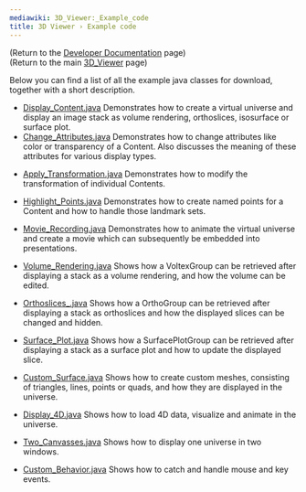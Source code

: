 ```yaml
---
mediawiki: 3D_Viewer:_Example_code
title: 3D Viewer › Example code
---
```


(Return to the [Developer Documentation](/plugins/3d-viewer/developer-documentation) page)  
(Return to the main [3D\_Viewer](/plugins/3d-viewer) page)

Below you can find a list of all the example java classes for download, together with a short description.

-   [Display\_Content.java](https://github.com/bene51/3DViewer_Examples/blob/master/src/main/java/examples/Display_Content.java) Demonstrates how to create a virtual universe and display an image stack as volume rendering, orthoslices, isosurface or surface plot.
-   [Change\_Attributes.java](https://github.com/bene51/3DViewer_Examples/blob/master/src/main/java/examples/Change_Attributes.java) Demonstrates how to change attributes like color or transparency of a Content. Also discusses the meaning of these attributes for various display types.

<!-- -->

-   [Apply\_Transformation.java](https://github.com/bene51/3DViewer_Examples/blob/master/src/main/java/examples/Apply_Transformation.java) Demonstrates how to modify the transformation of individual Contents.

<!-- -->

-   [Highlight\_Points.java](https://github.com/bene51/3DViewer_Examples/blob/master/src/main/java/examples/Highlight_Points.java) Demonstrates how to create named points for a Content and how to handle those landmark sets.

<!-- -->

-   [Movie\_Recording.java](https://github.com/bene51/3DViewer_Examples/blob/master/src/main/java/examples/Movie_Recording.java) Demonstrates how to animate the virtual universe and create a movie which can subsequently be embedded into presentations.

<!-- -->

-   [Volume\_Rendering.java](https://github.com/bene51/3DViewer_Examples/blob/master/src/main/java/examples/Volume_Rendering.java) Shows how a VoltexGroup can be retrieved after displaying a stack as a volume rendering, and how the volume can be edited.

<!-- -->

-   [Orthoslices\_.java](https://github.com/bene51/3DViewer_Examples/blob/master/src/main/java/examples/Orthoslices_.java) Shows how a OrthoGroup can be retrieved after displaying a stack as orthoslices and how the displayed slices can be changed and hidden.

<!-- -->

-   [Surface\_Plot.java](https://github.com/bene51/3DViewer_Examples/blob/master/src/main/java/examples/Surface_Plot.java) Shows how a SurfacePlotGroup can be retrieved after displaying a stack as a surface plot and how to update the displayed slice.

<!-- -->

-   [Custom\_Surface.java](https://github.com/bene51/3DViewer_Examples/blob/master/src/main/java/examples/Custom_Surface.java) Shows how to create custom meshes, consisting of triangles, lines, points or quads, and how they are displayed in the universe.

<!-- -->

-   [Display\_4D.java](https://github.com/bene51/3DViewer_Examples/blob/master/src/main/java/examples/Display_4D.java) Shows how to load 4D data, visualize and animate in the universe.

<!-- -->

-   [Two\_Canvasses.java](https://github.com/bene51/3DViewer_Examples/blob/master/src/main/java/examples/Two_Canvasses.java) Shows how to display one universe in two windows.

<!-- -->

-   [Custom\_Behavior.java](https://github.com/bene51/3DViewer_Examples/blob/master/src/main/java/examples/Custom_Behavior.java) Shows how to catch and handle mouse and key events.
